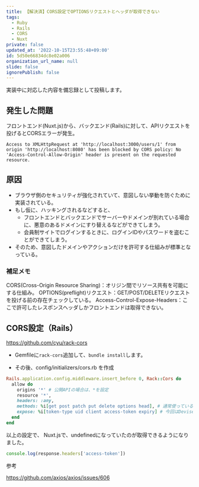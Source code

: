 ```yaml
---
title: 【解決済】CORS設定でOPTIONSリクエストとヘッダが取得できない
tags:
  - Ruby
  - Rails
  - CORS
  - Nuxt
private: false
updated_at: '2022-10-15T23:55:48+09:00'
id: 5d50e66834dc8e02a006
organization_url_name: null
slide: false
ignorePublish: false
---
```

実装中に対応した内容を備忘録として投稿します。

## 発生した問題
フロントエンド(Nuxt.js)から、バックエンド(Rails)に対して、APIリクエストを投げるとCORSエラーが発生。

```
Access to XMLHttpRequest at 'http://localhost:3000/users/1' from origin 'http://localhost:8080' has been blocked by CORS policy: No 'Access-Control-Allow-Origin' header is present on the requested resource.
```

## 原因
 - ブラウザ側のセキュリティが強化されていて、意図しない挙動を防ぐために実装されている。
 - もし仮に、ハッキングされるなどすると、
   - フロントエンドとバックエンドでサーバーやドメインが別れている場合に、悪意のあるドメインにすり替えるなどができてしまう。
   - 会員制サイトでログインするときに、ログインIDやパスワードを盗むことができてしまう。
 - そのため、意図したドメインやアクションだけを許可する仕組みが標準となっている。

### 補足メモ
CORS(Cross-Origin Resource Sharing)：オリジン間でリソース共有を可能にする仕組み。
OPTIONS(preflight)リクエスト：GET/POST/DELETEリクエストを投げる前の存在チェックしている。
Access-Control-Expose-Headers：ここで許可したレスポンスヘッダしかフロントエンドは取得できない。

## CORS設定（Rails）

https://github.com/cyu/rack-cors

- Gemfileに`rack-cors`追加して、`bundle install`します。

- その後、config/initializers/cors.rb を作成

```config/initializers/cors.rb
Rails.application.config.middleware.insert_before 0, Rack::Cors do
  allow do
    origins '*' # 公開APIの場合は、*を設定
    resource '*', 
    headers: :any,
    methods: %i[get post patch put delete options head], # 通常使っている「get post patch put delete」以外に、「options head」も設定
    expose: %i[token-type uid client access-token expiry] # 今回はDevise Token Authで使う「uid client access-token expiry」を設定
  end
end
```

以上の設定で、
Nuxt.jsで、undefinedになっていたのが取得できるようになりました。

```js
console.log(response.headers['access-token'])
```

参考

https://github.com/axios/axios/issues/606

